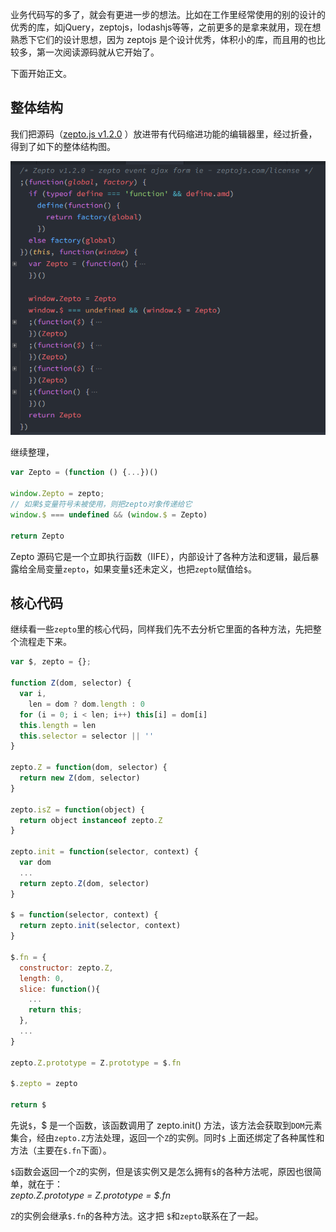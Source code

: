 业务代码写的多了，就会有更进一步的想法。比如在工作里经常使用的别的设计的优秀的库，如jQuery，zeptojs，lodashjs等等，之前更多的是拿来就用，现在想熟悉下它们的设计思想，因为 zeptojs 是个设计优秀，体积小的库，而且用的也比较多，第一次阅读源码就从它开始了。

下面开始正文。

## 整体结构

我们把源码（[zepto.js v1.2.0](http://zeptojs.com/) ）放进带有代码缩进功能的编辑器里，经过折叠，得到了如下的整体结构图。

![zepto](/images/structure.png)

继续整理，

```js
var Zepto = (function () {...})()

window.Zepto = zepto;
// 如果$变量符号未被使用，则把zepto对象传递给它
window.$ === undefined && (window.$ = Zepto)

return Zepto
```

Zepto 源码它是一个立即执行函数（IIFE），内部设计了各种方法和逻辑，最后暴露给全局变量`zepto`，如果变量`$`还未定义，也把`zepto`赋值给`$`。

## 核心代码

继续看一些`zepto`里的核心代码，同样我们先不去分析它里面的各种方法，先把整个流程走下来。

```js
var $, zepto = {};

function Z(dom, selector) {
  var i,
    len = dom ? dom.length : 0
  for (i = 0; i < len; i++) this[i] = dom[i]
  this.length = len
  this.selector = selector || ''
}

zepto.Z = function(dom, selector) {
  return new Z(dom, selector)
}

zepto.isZ = function(object) {
  return object instanceof zepto.Z
}

zepto.init = function(selector, context) {
  var dom
  ...
  return zepto.Z(dom, selector)
}

$ = function(selector, context) {
  return zepto.init(selector, context)
}

$.fn = {
  constructor: zepto.Z,
  length: 0,
  slice: function(){
    ...
    return this;   
  },
  ...
}

zepto.Z.prototype = Z.prototype = $.fn

$.zepto = zepto

return $
```

先说`$`，$ 是一个函数，该函数调用了 zepto.init() 方法，该方法会获取到`DOM`元素集合，经由`zepto.Z`方法处理，返回一个`Z`的实例。同时`$` 上面还绑定了各种属性和方法（主要在`$.fn`下面）。

`$`函数会返回一个`Z`的实例，但是该实例又是怎么拥有`$`的各种方法呢，原因也很简单，就在于：  
*zepto.Z.prototype = Z.prototype = $.fn*

`Z`的实例会继承`$.fn`的各种方法。这才把 `$`和`zepto`联系在了一起。




